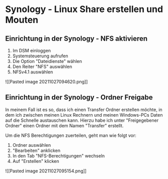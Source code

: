 # Synology - Linux Share erstellen und Mouten

## Einrichtung in der Synology - NFS aktivieren

1. Im DSM einloggen
2. Systemsteuerung aufrufen
3. Die Option "Dateidienste" wählen
4. Den Reiter "NFS" auswählen
5. NFSv4.1 auswählen

![[Pasted image 20211027094620.png]]

## Einrichtung in der Synology - Ordner Freigabe

In meinem Fall ist es so, dass ich einen Transfer Ordner erstellen möchte, in dem ich zwischen meinen Linux Rechnern und meinen Windows-PCs Daten auf die Schnelle austauschen kann.
Hierzu habe ich unter "Freigegebener Ordner" einen Ordner mit dem Namen "Transfer" erstellt.

Um die NFS Berechtigungen zuerteilen, geht man wie folgt vor:

1. Ordner auswählen
2. "Bearbeiten" anklicken
3. In den Tab "NFS-Berechtigungen" wechseln
4. Auf "Erstellen" klicken

![[Pasted image 20211027095154.png]]

